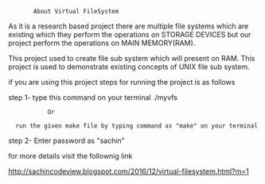            About Virtual FileSystem
         
  As it is a research based project there are multiple file systems which are existing which they perform the operations on STORAGE DEVICES but our project perform the operations on MAIN MEMORY(RAM).

This project used to create file sub system which will present on RAM. This project is used to demonstrate existing concepts of UNIX file sub system.

if you are using this project steps for running the project is as follows

step 1- type this command on your terminal 
          ./myvfs
          
               Or
          
      run the given make file by typing command as "make" on your terminal 
          
step 2- Enter password as     "sachin"

for more details visit the follownig link

http://sachincodeview.blogspot.com/2016/12/virtual-filesystem.html?m=1
